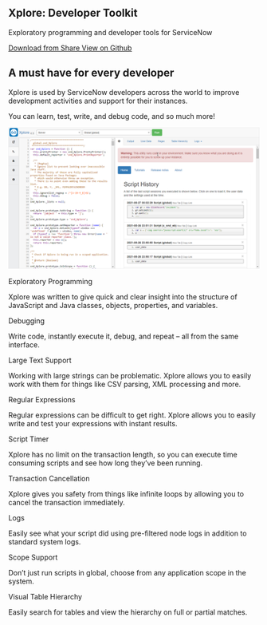 <section class="jumbotron text-center">
  <div class="container">
    <h1 class="jumbotron-heading">Xplore: Developer Toolkit</h1>
    <p class="lead text-muted">Exploratory programming and developer tools for ServiceNow</p>
    <p>
      <a class="btn btn-primary my-2" href="https://developer.servicenow.com/connect.do#!/share/contents/9650888_xplore_developer_toolkit" rel="noopener noreferrer" target="_blank">
        Download from Share
      </a>
     <a class="btn btn-secondary my-2" href="https://github.com/jneale/Xplore"
     rel="noopener noreferrer" target="_blank">
        View on Github
      </a>
    </p>
  </div>
</section>

<section>
  <div class="container">
    <div>
      <div class="feature-block text-center">
        <h2 class="feature-headline">A must have for every developer</h2>
        <div class="feature-narrative w-richtext">
          <p>Xplore is used by ServiceNow developers across the world to improve development activities and support for their instances.</p>
          <p>You can learn, test, write, and debug code, and so much more!</p>
        </div>
      </div>
    </div>
    <div>
      <img class="img-fluid" src="assets/xplore-screenshot.png">
    </div>
  </div>
</section>

<section>
  <div class="container">
    <div class="row">
      <div class="col-sm-4">
        <div class="feature5-item-wrap">
          <p class="text-20">Exploratory Programming</p>
          <p class="text-14 text-14-60">Xplore was written to give quick and 
            clear insight into the structure of JavaScript and Java classes, 
            objects, properties, and variables.</p>
        </div>
      </div>
      <div class="col-sm-4">
        <div class="feature5-item-wrap">
          <p class="text-20">Debugging</p>
          <p class="text-14 text-14-60">Write code, instantly execute it, debug,
            and repeat – all from the same interface.</p>
        </div>
      </div>
      <div class="col-sm-4">
        <div class="feature5-item-wrap">
          <p class="text-20">Large Text Support</p>
          <p class="text-14 text-14-60">Working with large strings can be
            problematic. Xplore allows you to easily work with them for things
            like CSV parsing, XML processing and more.</p>
        </div>
      </div>
      <div class="col-sm-4">
        <div class="feature5-item-wrap">
          <p class="text-20">Regular Expressions</p>
          <p class="text-14 text-14-60">Regular expressions can be difficult to
            get right. Xplore allows you to easily write and test your expressions
            with instant results.</p>
        </div>
      </div>
      <div class="col-sm-4">
        <div class="feature5-item-wrap">
          <p class="text-20">Script Timer</p>
          <p class="text-14 text-14-60">Xplore has no limit on the transaction
            length, so you can execute time consuming scripts and see how long
            they’ve been running.</p>
        </div>
      </div>
      <div class="col-sm-4">
        <div class="feature5-item-wrap">
          <p class="text-20">Transaction Cancellation</p>
          <p class="text-14 text-14-60">Xplore gives you safety from things like
            infinite loops by allowing you to cancel the transaction immediately.</p>
        </div>
      </div>
      <div class="col-sm-4">
        <div class="feature5-item-wrap">
          <p class="text-20">Logs</p>
          <p class="text-14 text-14-60">Easily see what your script did using
            pre-filtered node logs in addition to standard system logs.</p>
        </div>
      </div>
      <div class="col-sm-4">
        <div class="feature5-item-wrap">
          <p class="text-20">Scope Support</p>
          <p class="text-14 text-14-60">Don’t just run scripts in global, choose
            from any application scope in the system.</p>
        </div>
      </div>
      <div class="col-sm-4">
        <div class="feature5-item-wrap">
          <p class="text-20">Visual Table Hierarchy</p>
          <p class="text-14 text-14-60">Easily search for tables and view the
            hierarchy on full or partial matches.</p>
        </div>
      </div>
    </div>
  </div>
</section>